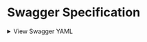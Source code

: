 
# Swagger Specification

<details>
<summary>View Swagger YAML</summary>

{
  "openapi": "3.0.0",
  "paths": {
    "/api/v1/auth/registration": {
      "post": {
        "operationId": "AuthController_registerUser",
        "summary": "Registration in the system",
        "parameters": [],
        "requestBody": {
          "required": true,
          "content": {
            "application/json": {
              "schema": {
                "$ref": "#/components/schemas/CreateUserDto"
              }
            }
          }
        },
        "responses": {
          "204": {
            "description": "Input data is accepted. User created"
          },
          "400": {
            "description": "If the inputModel has incorrect values (in particular if the user with the given email or login already exists)",
            "example": {
              "errorsMessages": [
                {
                  "message": "string",
                  "field": "string"
                }
              ]
            },
            "content": {
              "application/json": {
                "schema": {
                  "$ref": "#/components/schemas/ErrorResult"
                },
                "example": {
                  "errorsMessages": [
                    {
                      "message": "string",
                      "field": "string"
                    }
                  ]
                }
              }
            }
          }
        },
        "tags": [
          "Auth"
        ]
      }
    },
    "/api/v1/auth/login": {
      "post": {
        "operationId": "AuthController_login",
        "summary": "Login user to the system",
        "parameters": [],
        "requestBody": {
          "required": true,
          "content": {
            "application/json": {
              "schema": {
                "$ref": "#/components/schemas/LoginInputDto"
              }
            }
          }
        },
        "responses": {
          "200": {
            "description": "Returns JWT accessToken (expired after 10 minutes) in body and JWT refreshToken in cookie (http-only, secure) (expired after 20 minutes)",
            "content": {
              "application/json": {
                "schema": {
                  "$ref": "#/components/schemas/LoginViewModel"
                }
              }
            }
          },
          "400": {
            "description": "If the inputModel has incorrect values",
            "example": {
              "errorsMessages": [
                {
                  "message": "string",
                  "field": "string"
                }
              ]
            },
            "content": {
              "application/json": {
                "schema": {
                  "$ref": "#/components/schemas/ErrorResult"
                },
                "example": {
                  "errorsMessages": [
                    {
                      "message": "string",
                      "field": "string"
                    }
                  ]
                }
              }
            }
          },
          "401": {
            "description": "If the password or login is wrong"
          }
        },
        "tags": [
          "Auth"
        ]
      }
    },
    "/api/v1/auth/refresh-token": {
      "post": {
        "operationId": "AuthController_refreshToken",
        "summary": "Generate new pair of access and refresh tokens (in cookie client must send correct refreshToken that will be revoked after refreshing)",
        "parameters": [],
        "responses": {
          "200": {
            "description": "Returns JWT accessToken (expired after 10 minutes) in body and JWT refreshToken in cookie (http-only, secure) (expired after 20 minutes)",
            "content": {
              "application/json": {
                "schema": {
                  "$ref": "#/components/schemas/LoginViewModel"
                }
              }
            }
          },
          "401": {
            "description": "Unauthorized"
          }
        },
        "tags": [
          "Auth"
        ]
      }
    },
    "/api/v1/auth/me": {
      "get": {
        "operationId": "AuthController_authMe",
        "summary": "Get information about current user",
        "parameters": [],
        "responses": {
          "200": {
            "description": "Success",
            "content": {
              "application/json": {
                "schema": {
                  "$ref": "#/components/schemas/MeViewModel"
                }
              }
            }
          },
          "401": {
            "description": "Unauthorized"
          }
        },
        "tags": [
          "Auth"
        ]
      }
    },
    "/api/v1/auth/logout": {
      "post": {
        "operationId": "AuthController_logout",
        "summary": "Logout user from the system. In cookie client must send correct refreshToken that will be revoked",
        "parameters": [],
        "responses": {
          "204": {
            "description": "No Content"
          },
          "401": {
            "description": "Unauthorized"
          }
        },
        "tags": [
          "Auth"
        ]
      }
    },
    "/api/v1/users": {
      "get": {
        "operationId": "UsersController_getUsers",
        "summary": "Return all users",
        "parameters": [
          {
            "name": "searchLoginTerm",
            "required": false,
            "in": "query",
            "description": "Search term for user Login: Login should contains this term in any position",
            "schema": {
              "default": null,
              "type": "string"
            }
          },
          {
            "name": "sortBy",
            "required": false,
            "in": "query",
            "schema": {
              "default": "createdAt",
              "type": "string"
            }
          },
          {
            "name": "sortDirection",
            "required": false,
            "in": "query",
            "schema": {
              "default": "desc",
              "enum": [
                "asc",
                "desc"
              ],
              "type": "string"
            }
          },
          {
            "name": "pageNumber",
            "required": false,
            "in": "query",
            "description": "pageNumber is number of portions that should be returned",
            "schema": {
              "default": 1,
              "type": "integer"
            }
          },
          {
            "name": "pageSize",
            "required": false,
            "in": "query",
            "description": "pageSize is portions size that should be returned",
            "schema": {
              "default": 10,
              "type": "integer"
            }
          }
        ],
        "responses": {
          "200": {
            "description": "Success",
            "content": {
              "application/json": {
                "schema": {
                  "allOf": [
                    {
                      "$ref": "#/components/schemas/Paginator"
                    },
                    {
                      "properties": {
                        "items": {
                          "type": "array",
                          "items": {
                            "$ref": "#/components/schemas/UserViewModel"
                          }
                        }
                      }
                    }
                  ]
                }
              }
            }
          },
          "400": {
            "description": "If the inputModel has incorrect values"
          },
          "401": {
            "description": "Unauthorized"
          }
        },
        "tags": [
          "Users"
        ],
        "security": [
          {
            "bearer": []
          }
        ]
      }
    },
    "/api/v1/sa/users": {
      "post": {
        "operationId": "UsersControllerSA_createUser",
        "summary": "Add new user to the system",
        "parameters": [],
        "requestBody": {
          "required": true,
          "content": {
            "application/json": {
              "schema": {
                "$ref": "#/components/schemas/CreateUserDto"
              }
            }
          }
        },
        "responses": {
          "201": {
            "description": "Returns the newly created user",
            "content": {
              "application/json": {
                "schema": {
                  "$ref": "#/components/schemas/UserViewModel"
                }
              }
            }
          },
          "400": {
            "description": "If the inputModel has incorrect values",
            "example": {
              "errorsMessages": [
                {
                  "message": "string",
                  "field": "string"
                }
              ]
            },
            "content": {
              "application/json": {
                "schema": {
                  "$ref": "#/components/schemas/ErrorResult"
                },
                "example": {
                  "errorsMessages": [
                    {
                      "message": "string",
                      "field": "string"
                    }
                  ]
                }
              }
            }
          },
          "401": {
            "description": "Unauthorized"
          }
        },
        "tags": [
          "Users (Super Admin)"
        ],
        "security": [
          {
            "basic": []
          }
        ]
      },
      "get": {
        "operationId": "UsersControllerSA_getUsers",
        "summary": "Return all users",
        "parameters": [
          {
            "name": "searchLoginTerm",
            "required": false,
            "in": "query",
            "description": "Search term for user Login: Login should contains this term in any position",
            "schema": {
              "default": null,
              "type": "string"
            }
          },
          {
            "name": "sortBy",
            "required": false,
            "in": "query",
            "schema": {
              "default": "createdAt",
              "type": "string"
            }
          },
          {
            "name": "sortDirection",
            "required": false,
            "in": "query",
            "schema": {
              "default": "desc",
              "enum": [
                "asc",
                "desc"
              ],
              "type": "string"
            }
          },
          {
            "name": "pageNumber",
            "required": false,
            "in": "query",
            "description": "pageNumber is number of portions that should be returned",
            "schema": {
              "default": 1,
              "type": "integer"
            }
          },
          {
            "name": "pageSize",
            "required": false,
            "in": "query",
            "description": "pageSize is portions size that should be returned",
            "schema": {
              "default": 10,
              "type": "integer"
            }
          }
        ],
        "responses": {
          "200": {
            "description": "Success",
            "content": {
              "application/json": {
                "schema": {
                  "allOf": [
                    {
                      "$ref": "#/components/schemas/Paginator"
                    },
                    {
                      "properties": {
                        "items": {
                          "type": "array",
                          "items": {
                            "$ref": "#/components/schemas/UserViewModel"
                          }
                        }
                      }
                    }
                  ]
                }
              }
            }
          },
          "400": {
            "description": "If the inputModel has incorrect values"
          },
          "401": {
            "description": "Unauthorized"
          }
        },
        "tags": [
          "Users (Super Admin)"
        ],
        "security": [
          {
            "basic": []
          }
        ]
      }
    },
    "/api/v1/sa/users/{id}": {
      "put": {
        "operationId": "UsersControllerSA_updateUser",
        "summary": "Update user specified by id",
        "parameters": [
          {
            "name": "id",
            "required": true,
            "in": "path",
            "schema": {
              "type": "string"
            }
          }
        ],
        "requestBody": {
          "required": true,
          "content": {
            "application/json": {
              "schema": {
                "$ref": "#/components/schemas/UpdateUserDto"
              }
            }
          }
        },
        "responses": {
          "204": {
            "description": "No Content"
          },
          "400": {
            "description": "If the inputModel has incorrect values",
            "example": {
              "errorsMessages": [
                {
                  "message": "string",
                  "field": "string"
                }
              ]
            },
            "content": {
              "application/json": {
                "schema": {
                  "$ref": "#/components/schemas/ErrorResult"
                },
                "example": {
                  "errorsMessages": [
                    {
                      "message": "string",
                      "field": "string"
                    }
                  ]
                }
              }
            }
          },
          "401": {
            "description": "Unauthorized"
          },
          "404": {
            "description": "Not Found"
          }
        },
        "tags": [
          "Users (Super Admin)"
        ],
        "security": [
          {
            "basic": []
          }
        ]
      },
      "delete": {
        "operationId": "UsersControllerSA_deleteUser",
        "summary": "Delete user specified by id",
        "parameters": [
          {
            "name": "id",
            "required": true,
            "in": "path",
            "schema": {
              "type": "string"
            }
          }
        ],
        "responses": {
          "204": {
            "description": "No Content"
          },
          "401": {
            "description": "Unauthorized"
          }
        },
        "tags": [
          "Users (Super Admin)"
        ],
        "security": [
          {
            "basic": []
          }
        ]
      }
    },
    "/api/v1/testing/all-data": {
      "delete": {
        "operationId": "TestingController_deleteAllData",
        "summary": "Clear database: delete all data from all tables",
        "parameters": [],
        "responses": {
          "204": {
            "description": "All data is deleted"
          }
        },
        "tags": [
          "Testing"
        ]
      }
    }
  },
  "info": {
    "title": "User service API",
    "description": "User service API",
    "version": "1.0",
    "contact": {}
  },
  "tags": [],
  "servers": [],
  "components": {
    "securitySchemes": {
      "bearer": {
        "scheme": "bearer",
        "bearerFormat": "JWT",
        "description": "Enter JWT Bearer token only",
        "type": "http"
      },
      "basic": {
        "type": "http",
        "scheme": "basic"
      },
      "refreshToken": {
        "type": "apiKey",
        "in": "cookie",
        "name": "refreshToken",
        "description": "JWT refreshToken inside cookie. Must be correct, and must not expire"
      }
    },
    "schemas": {
      "CreateUserDto": {
        "type": "object",
        "properties": {
          "login": {
            "type": "string",
            "description": "Performs user's login",
            "minimum": 3,
            "maximum": 10
          },
          "email": {
            "type": "string",
            "description": "Performs user's email"
          },
          "password": {
            "type": "string",
            "description": "Performs user's password",
            "minimum": 6,
            "maximum": 20
          },
          "age": {
            "type": "integer",
            "description": "Performs the age of user",
            "minimum": 1,
            "maximum": 100
          },
          "biography": {
            "type": "string",
            "description": "Performs user's biography",
            "minimum": 1,
            "maximum": 1000
          }
        },
        "required": [
          "login",
          "email",
          "password",
          "age",
          "biography"
        ]
      },
      "FieldError": {
        "type": "object",
        "properties": {
          "message": {
            "type": "string",
            "nullable": true,
            "description": "Message with error explanation for certain field"
          },
          "field": {
            "type": "string",
            "nullable": true,
            "description": "What field/property of input model has error"
          }
        },
        "required": [
          "message",
          "field"
        ]
      },
      "ErrorResult": {
        "type": "object",
        "properties": {
          "errorsMessages": {
            "nullable": true,
            "type": "array",
            "items": {
              "$ref": "#/components/schemas/FieldError"
            }
          }
        },
        "required": [
          "errorsMessages"
        ]
      },
      "LoginInputDto": {
        "type": "object",
        "properties": {
          "loginOrEmail": {
            "type": "string"
          },
          "password": {
            "type": "string"
          }
        },
        "required": [
          "loginOrEmail",
          "password"
        ]
      },
      "LoginViewModel": {
        "type": "object",
        "properties": {
          "accessToken": {
            "type": "string",
            "description": "JWT access token"
          }
        },
        "required": [
          "accessToken"
        ]
      },
      "MeViewModel": {
        "type": "object",
        "properties": {
          "userId": {
            "type": "string"
          },
          "login": {
            "type": "string"
          },
          "email": {
            "type": "string"
          },
          "age": {
            "type": "integer"
          },
          "biography": {
            "type": "string"
          }
        },
        "required": [
          "userId",
          "login",
          "email",
          "age",
          "biography"
        ]
      },
      "Paginator": {
        "type": "object",
        "properties": {
          "items": {
            "type": "array",
            "items": {
              "type": "string"
            }
          },
          "pagesCount": {
            "type": "integer"
          },
          "page": {
            "type": "integer"
          },
          "pageSize": {
            "type": "integer"
          },
          "totalCount": {
            "type": "integer"
          }
        },
        "required": [
          "items",
          "pagesCount",
          "page",
          "pageSize",
          "totalCount"
        ]
      },
      "UserViewModel": {
        "type": "object",
        "properties": {
          "id": {
            "type": "string"
          },
          "login": {
            "type": "string"
          },
          "email": {
            "type": "string"
          },
          "age": {
            "type": "integer"
          },
          "biography": {
            "type": "string"
          },
          "createdAt": {
            "format": "date-time",
            "type": "string"
          }
        },
        "required": [
          "id",
          "login",
          "email",
          "age",
          "biography",
          "createdAt"
        ]
      },
      "UpdateUserDto": {
        "type": "object",
        "properties": {
          "password": {
            "type": "string",
            "description": "Performs user's password",
            "minimum": 6,
            "maximum": 20
          },
          "age": {
            "type": "integer",
            "description": "Performs the age of user",
            "minimum": 1,
            "maximum": 100
          },
          "biography": {
            "type": "string",
            "description": "Performs user's biography",
            "minimum": 1,
            "maximum": 1000
          }
        },
        "required": [
          "password",
          "age",
          "biography"
        ]
      }
    }
  }
}

</details>

<script src="https://cdn.jsdelivr.net/npm/swagger-viewer/dist/bundle.js"></script>
<div id="swagger-ui"></div>
<script>
  SwaggerViewer.initializePage({
    url: 'https://raw.githubusercontent.com/TonyBNK/user-service/dev/swagger/swagger.yaml',
    domNode: '#swagger-ui'
  });
</script>
